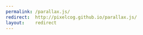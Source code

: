 ```yaml
---
permalink: /parallax.js/
redirect:  http://pixelcog.github.io/parallax.js/
layout:    redirect
---
```

